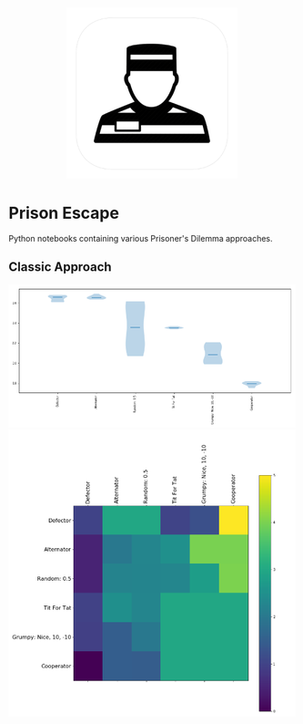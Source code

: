 <h3 align="center">
  <img src="assets/prison_escape_icon_web.png" width="300">
</h3>

# Prison Escape

Python notebooks containing various Prisoner's Dilemma approaches.

## Classic Approach

<img src="output/classic_tournament_results.png">

<img src="output/classic_tournament_payoffs.png">
